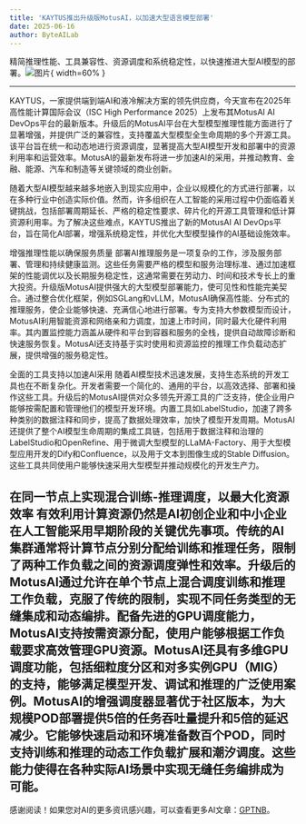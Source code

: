 ```yaml
---
title: 'KAYTUS推出升级版MotusAI，以加速大型语言模型部署'
date: 2025-06-16
author: ByteAILab
---
```


精简推理性能、工具兼容性、资源调度和系统稳定性，以快速推进大型AI模型的部署。![图片](https://ai-techpark.com/wp-content/uploads/KAYTUS-1.jpg){ width=60% }

---

KAYTUS，一家提供端到端AI和液冷解决方案的领先供应商，今天宣布在2025年高性能计算国际会议（ISC High Performance 2025）上发布其MotusAI AI DevOps平台的最新版本。升级后的MotusAI平台在大型模型推理性能方面进行了显著增强，并提供广泛的兼容性，支持覆盖大型模型全生命周期的多个开源工具。该平台旨在统一和动态地进行资源调度，显著提高大型AI模型开发和部署中的资源利用率和运营效率。MotusAI的最新发布将进一步加速AI的采用，并推动教育、金融、能源、汽车和制造等关键领域的商业创新。

随着大型AI模型越来越多地嵌入到现实应用中，企业以规模化的方式进行部署，以在多种行业中创造实际价值。然而，许多组织在人工智能的采用过程中仍面临着关键挑战，包括部署周期延长、严格的稳定性要求、碎片化的开源工具管理和低计算资源利用率。为了解决这些难点，KAYTUS推出了新的MotusAI AI DevOps平台，旨在简化AI部署，增强系统稳定性，并优化大型模型操作的AI基础设施效率。

增强推理性能以确保服务质量
部署AI推理服务是一项复杂的工作，涉及服务部署、管理和持续健康监测。这些任务需要严格的模型和服务治理标准、通过加速框架的性能调优以及长期服务稳定性，这通常需要在劳动力、时间和技术专长上的重大投资。升级版MotusAI提供强大的大型模型部署能力，使可见性和性能完美契合。通过整合优化框架，例如SGLang和vLLM，MotusAI确保高性能、分布式的推理服务，使企业能够快速、充满信心地进行部署。专为支持大参数模型而设计，MotusAI利用智能资源和网络亲和力调度，加速上市时间，同时最大化硬件利用率。其内置监控能力涵盖从硬件和平台到容器和服务的全栈，提供自动故障诊断和快速服务恢复。MotusAI还支持基于实时使用和资源监控的推理工作负载动态扩展，提供增强的服务稳定性。

全面的工具支持以加速AI采用
随着AI模型技术迅速发展，支持生态系统的开发工具也在不断复杂化。开发者需要一个简化的、通用的平台，以高效选择、部署和操作这些工具。升级后的MotusAI提供对众多领先开源工具的广泛支持，使企业用户能够按需配置和管理他们的模型开发环境。内置工具如LabelStudio，加速了跨多种类别的数据注释和同步，提高了数据处理效率，加快了模型开发周期。MotusAI还提供了整个AI模型生命周期的集成工具链，包括用于数据注释和治理的LabelStudio和OpenRefine、用于微调大型模型的LLaMA-Factory、用于大型模型应用开发的Dify和Confluence，以及用于文本到图像生成的Stable Diffusion。这些工具共同使用户能够快速采用大型模型并推动规模化的开发生产力。

在同一节点上实现混合训练-推理调度，以最大化资源效率
有效利用计算资源仍然是AI初创企业和中小企业在人工智能采用早期阶段的关键优先事项。传统的AI集群通常将计算节点分别分配给训练和推理任务，限制了两种工作负载之间的资源调度弹性和效率。升级后的MotusAI通过允许在单个节点上混合调度训练和推理工作负载，克服了传统的限制，实现不同任务类型的无缝集成和动态编排。配备先进的GPU调度能力，MotusAI支持按需资源分配，使用户能够根据工作负载要求高效管理GPU资源。MotusAI还具有多维GPU调度功能，包括细粒度分区和对多实例GPU（MIG）的支持，能够满足模型开发、调试和推理的广泛使用案例。MotusAI的增强调度器显著优于社区版本，为大规模POD部署提供5倍的任务吞吐量提升和5倍的延迟减少。它能够快速启动和环境准备数百个POD，同时支持训练和推理的动态工作负载扩展和潮汐调度。这些能力使得在各种实际AI场景中实现无缝任务编排成为可能。
---
感谢阅读！如果您对AI的更多资讯感兴趣，可以查看更多AI文章：[GPTNB](https://gptnb.com)。